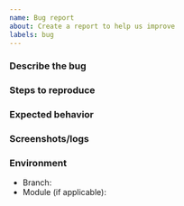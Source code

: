 ```yaml
---
name: Bug report
about: Create a report to help us improve
labels: bug
---
```


### Describe the bug

### Steps to reproduce

### Expected behavior

### Screenshots/logs

### Environment
- Branch:
- Module (if applicable):

